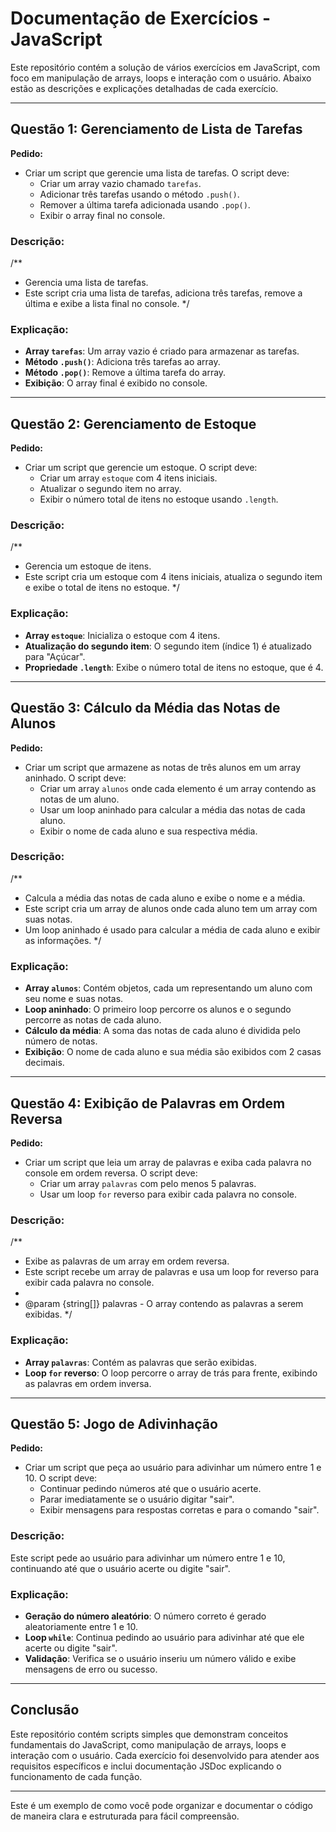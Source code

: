 # Documentação de Exercícios - JavaScript

Este repositório contém a solução de vários exercícios em JavaScript, com foco em manipulação de arrays, loops e interação com o usuário. Abaixo estão as descrições e explicações detalhadas de cada exercício.

---

## Questão 1: Gerenciamento de Lista de Tarefas

**Pedido:**
- Criar um script que gerencie uma lista de tarefas. O script deve:
  - Criar um array vazio chamado `tarefas`.
  - Adicionar três tarefas usando o método `.push()`.
  - Remover a última tarefa adicionada usando `.pop()`.
  - Exibir o array final no console.

### Descrição:
/**
 * Gerencia uma lista de tarefas.
 * Este script cria uma lista de tarefas, adiciona três tarefas, remove a última e exibe a lista final no console.
 */

### Explicação:
- **Array `tarefas`**: Um array vazio é criado para armazenar as tarefas.
- **Método `.push()`**: Adiciona três tarefas ao array.
- **Método `.pop()`**: Remove a última tarefa do array.
- **Exibição**: O array final é exibido no console.

---

## Questão 2: Gerenciamento de Estoque

**Pedido:**
- Criar um script que gerencie um estoque. O script deve:
  - Criar um array `estoque` com 4 itens iniciais.
  - Atualizar o segundo item no array.
  - Exibir o número total de itens no estoque usando `.length`.

### Descrição:
/**
 * Gerencia um estoque de itens.
 * Este script cria um estoque com 4 itens iniciais, atualiza o segundo item e exibe o total de itens no estoque.
*/

### Explicação:
- **Array `estoque`**: Inicializa o estoque com 4 itens.
- **Atualização do segundo item**: O segundo item (índice 1) é atualizado para "Açúcar".
- **Propriedade `.length`**: Exibe o número total de itens no estoque, que é 4.

---

## Questão 3: Cálculo da Média das Notas de Alunos

**Pedido:**
- Criar um script que armazene as notas de três alunos em um array aninhado. O script deve:
  - Criar um array `alunos` onde cada elemento é um array contendo as notas de um aluno.
  - Usar um loop aninhado para calcular a média das notas de cada aluno.
  - Exibir o nome de cada aluno e sua respectiva média.

### Descrição:
/**
 * Calcula a média das notas de cada aluno e exibe o nome e a média.
 * Este script cria um array de alunos onde cada aluno tem um array com suas notas.
 * Um loop aninhado é usado para calcular a média de cada aluno e exibir as informações.
 */

### Explicação:
- **Array `alunos`**: Contém objetos, cada um representando um aluno com seu nome e suas notas.
- **Loop aninhado**: O primeiro loop percorre os alunos e o segundo percorre as notas de cada aluno.
- **Cálculo da média**: A soma das notas de cada aluno é dividida pelo número de notas.
- **Exibição**: O nome de cada aluno e sua média são exibidos com 2 casas decimais.

---

## Questão 4: Exibição de Palavras em Ordem Reversa

**Pedido:**
- Criar um script que leia um array de palavras e exiba cada palavra no console em ordem reversa. O script deve:
  - Criar um array `palavras` com pelo menos 5 palavras.
  - Usar um loop `for` reverso para exibir cada palavra no console.

### Descrição:
/**
 * Exibe as palavras de um array em ordem reversa.
 * Este script recebe um array de palavras e usa um loop for reverso para exibir cada palavra no console.
 *
 * @param {string[]} palavras - O array contendo as palavras a serem exibidas.
 */

### Explicação:
- **Array `palavras`**: Contém as palavras que serão exibidas.
- **Loop `for` reverso**: O loop percorre o array de trás para frente, exibindo as palavras em ordem inversa.

---

## Questão 5: Jogo de Adivinhação

**Pedido:**
- Criar um script que peça ao usuário para adivinhar um número entre 1 e 10. O script deve:
  - Continuar pedindo números até que o usuário acerte.
  - Parar imediatamente se o usuário digitar "sair".
  - Exibir mensagens para respostas corretas e para o comando "sair".

### Descrição:
Este script pede ao usuário para adivinhar um número entre 1 e 10, continuando até que o usuário acerte ou digite "sair".

### Explicação:
- **Geração do número aleatório**: O número correto é gerado aleatoriamente entre 1 e 10.
- **Loop `while`**: Continua pedindo ao usuário para adivinhar até que ele acerte ou digite "sair".
- **Validação**: Verifica se o usuário inseriu um número válido e exibe mensagens de erro ou sucesso.

---

## Conclusão

Este repositório contém scripts simples que demonstram conceitos fundamentais do JavaScript, como manipulação de arrays, loops e interação com o usuário. Cada exercício foi desenvolvido para atender aos requisitos específicos e inclui documentação JSDoc explicando o funcionamento de cada função.

---

Este é um exemplo de como você pode organizar e documentar o código de maneira clara e estruturada para fácil compreensão.
